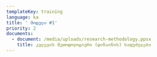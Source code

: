 ```yaml
---
templateKey: training
language: ka
title: ' მოდული #1'
priority: 2
documents:
  - document: /media/uploads/research-methodology.ppsx
    title: კვლევის მეთოდოლოგიური (დიზაინის) საფუძვლები
---
```


